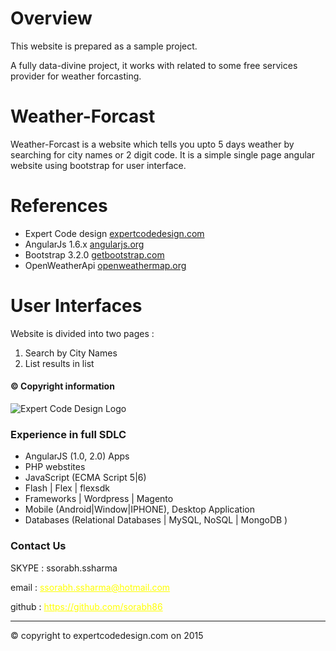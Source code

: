 <style> @import url("https://maxcdn.bootstrapcdn.com/bootstrap/3.3.7/css/bootstrap.min.css"); .bg-primary a {color:#ff0!important}</style>

# Overview
This website is prepared as a sample project.

A fully data-divine project, it works with related to some free services provider for weather forcasting.

# Weather-Forcast
Weather-Forcast is a website which tells you upto 5 days weather by searching for city names or 2 digit code. It is a simple single page angular website using bootstrap for user interface.

# References
* Expert Code design [expertcodedesign.com](expertcodedesign.com)
* AngularJs 1.6.x [angularjs.org](angularjs.org)
* Bootstrap 3.2.0 [getbootstrap.com](getbootstrap.com)
* OpenWeatherApi [openweathermap.org](openweathermap.org)

<div class="bg-info">
<div class="container">

# User Interfaces
Website is divided into two pages :
1. Search by City Names
2. List results in list

</div>
</div>

<footer class="bg-primary text-info">
<div class="container">

#### © Copyright information

<img src="//expertcodedesign.com/img/logo.png" alt="Expert Code Design Logo">

### Experience in full SDLC
* AngularJS (1.0, 2.0) Apps
* PHP webstites
* JavaScript (ECMA Script 5|6)
* Flash | Flex | flexsdk
* Frameworks | Wordpress | Magento 
* Mobile (Android|Window|IPHONE), Desktop Application
* Databases (Relational Databases | MySQL, NoSQL | MongoDB )
### Contact Us
SKYPE : ssorabh.ssharma

email : ssorabh.ssharma@hotmail.com

github : https://github.com/sorabh86

-----

© copyright to expertcodedesign.com on 2015 
</div>
</footer>